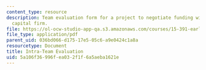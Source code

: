 ```yaml
---
content_type: resource
description: Team evaluation form for a project to negotiate funding with a venture
  capital firm.
file: https://ol-ocw-studio-app-qa.s3.amazonaws.com/courses/15-391-early-stage-capital-fall-2010/5a106f36996fea032f1f6a5aeba1621e_MIT15_391F10_eval.pdf
file_type: application/pdf
parent_uid: 036bd066-d175-17e5-05c6-a9e0424c1a8a
resourcetype: Document
title: Intra-Team Evaluation
uid: 5a106f36-996f-ea03-2f1f-6a5aeba1621e
---
```

